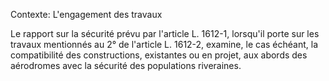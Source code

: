 Contexte: L'engagement des travaux

Le rapport sur la sécurité prévu par l'article L. 1612-1, lorsqu'il porte sur les travaux mentionnés au 2° de l'article L. 1612-2, examine, le cas échéant, la compatibilité des constructions, existantes ou en projet, aux abords des aérodromes avec la sécurité des populations riveraines.